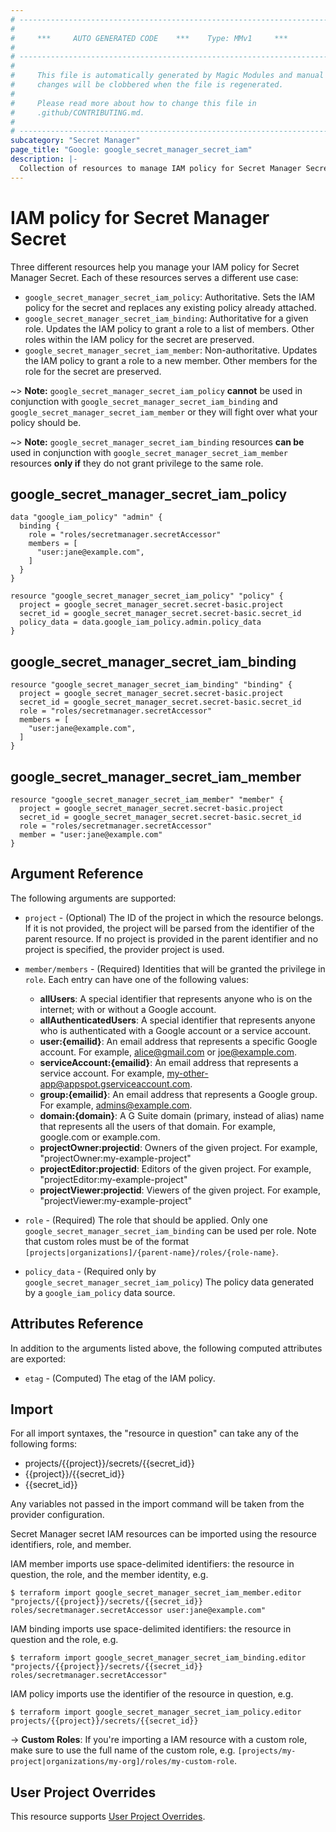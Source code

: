 ```yaml
---
# ----------------------------------------------------------------------------
#
#     ***     AUTO GENERATED CODE    ***    Type: MMv1     ***
#
# ----------------------------------------------------------------------------
#
#     This file is automatically generated by Magic Modules and manual
#     changes will be clobbered when the file is regenerated.
#
#     Please read more about how to change this file in
#     .github/CONTRIBUTING.md.
#
# ----------------------------------------------------------------------------
subcategory: "Secret Manager"
page_title: "Google: google_secret_manager_secret_iam"
description: |-
  Collection of resources to manage IAM policy for Secret Manager Secret
---
```


# IAM policy for Secret Manager Secret
Three different resources help you manage your IAM policy for Secret Manager Secret. Each of these resources serves a different use case:

* `google_secret_manager_secret_iam_policy`: Authoritative. Sets the IAM policy for the secret and replaces any existing policy already attached.
* `google_secret_manager_secret_iam_binding`: Authoritative for a given role. Updates the IAM policy to grant a role to a list of members. Other roles within the IAM policy for the secret are preserved.
* `google_secret_manager_secret_iam_member`: Non-authoritative. Updates the IAM policy to grant a role to a new member. Other members for the role for the secret are preserved.

~> **Note:** `google_secret_manager_secret_iam_policy` **cannot** be used in conjunction with `google_secret_manager_secret_iam_binding` and `google_secret_manager_secret_iam_member` or they will fight over what your policy should be.

~> **Note:** `google_secret_manager_secret_iam_binding` resources **can be** used in conjunction with `google_secret_manager_secret_iam_member` resources **only if** they do not grant privilege to the same role.

## google\_secret\_manager\_secret\_iam\_policy

```hcl
data "google_iam_policy" "admin" {
  binding {
    role = "roles/secretmanager.secretAccessor"
    members = [
      "user:jane@example.com",
    ]
  }
}

resource "google_secret_manager_secret_iam_policy" "policy" {
  project = google_secret_manager_secret.secret-basic.project
  secret_id = google_secret_manager_secret.secret-basic.secret_id
  policy_data = data.google_iam_policy.admin.policy_data
}
```

## google\_secret\_manager\_secret\_iam\_binding

```hcl
resource "google_secret_manager_secret_iam_binding" "binding" {
  project = google_secret_manager_secret.secret-basic.project
  secret_id = google_secret_manager_secret.secret-basic.secret_id
  role = "roles/secretmanager.secretAccessor"
  members = [
    "user:jane@example.com",
  ]
}
```

## google\_secret\_manager\_secret\_iam\_member

```hcl
resource "google_secret_manager_secret_iam_member" "member" {
  project = google_secret_manager_secret.secret-basic.project
  secret_id = google_secret_manager_secret.secret-basic.secret_id
  role = "roles/secretmanager.secretAccessor"
  member = "user:jane@example.com"
}
```

## Argument Reference

The following arguments are supported:


* `project` - (Optional) The ID of the project in which the resource belongs.
    If it is not provided, the project will be parsed from the identifier of the parent resource. If no project is provided in the parent identifier and no project is specified, the provider project is used.

* `member/members` - (Required) Identities that will be granted the privilege in `role`.
  Each entry can have one of the following values:
  * **allUsers**: A special identifier that represents anyone who is on the internet; with or without a Google account.
  * **allAuthenticatedUsers**: A special identifier that represents anyone who is authenticated with a Google account or a service account.
  * **user:{emailid}**: An email address that represents a specific Google account. For example, alice@gmail.com or joe@example.com.
  * **serviceAccount:{emailid}**: An email address that represents a service account. For example, my-other-app@appspot.gserviceaccount.com.
  * **group:{emailid}**: An email address that represents a Google group. For example, admins@example.com.
  * **domain:{domain}**: A G Suite domain (primary, instead of alias) name that represents all the users of that domain. For example, google.com or example.com.
  * **projectOwner:projectid**: Owners of the given project. For example, "projectOwner:my-example-project"
  * **projectEditor:projectid**: Editors of the given project. For example, "projectEditor:my-example-project"
  * **projectViewer:projectid**: Viewers of the given project. For example, "projectViewer:my-example-project"

* `role` - (Required) The role that should be applied. Only one
    `google_secret_manager_secret_iam_binding` can be used per role. Note that custom roles must be of the format
    `[projects|organizations]/{parent-name}/roles/{role-name}`.

* `policy_data` - (Required only by `google_secret_manager_secret_iam_policy`) The policy data generated by
  a `google_iam_policy` data source.

## Attributes Reference

In addition to the arguments listed above, the following computed attributes are
exported:

* `etag` - (Computed) The etag of the IAM policy.

## Import

For all import syntaxes, the "resource in question" can take any of the following forms:

* projects/{{project}}/secrets/{{secret_id}}
* {{project}}/{{secret_id}}
* {{secret_id}}

Any variables not passed in the import command will be taken from the provider configuration.

Secret Manager secret IAM resources can be imported using the resource identifiers, role, and member.

IAM member imports use space-delimited identifiers: the resource in question, the role, and the member identity, e.g.
```
$ terraform import google_secret_manager_secret_iam_member.editor "projects/{{project}}/secrets/{{secret_id}} roles/secretmanager.secretAccessor user:jane@example.com"
```

IAM binding imports use space-delimited identifiers: the resource in question and the role, e.g.
```
$ terraform import google_secret_manager_secret_iam_binding.editor "projects/{{project}}/secrets/{{secret_id}} roles/secretmanager.secretAccessor"
```

IAM policy imports use the identifier of the resource in question, e.g.
```
$ terraform import google_secret_manager_secret_iam_policy.editor projects/{{project}}/secrets/{{secret_id}}
```

-> **Custom Roles**: If you're importing a IAM resource with a custom role, make sure to use the
 full name of the custom role, e.g. `[projects/my-project|organizations/my-org]/roles/my-custom-role`.

## User Project Overrides

This resource supports [User Project Overrides](https://www.terraform.io/docs/providers/google/guides/provider_reference.html#user_project_override).
